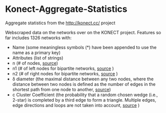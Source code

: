 # Konect-Aggregate-Statistics
Aggregate statistics from the http://konect.cc/ project

Webscraped data on the networks over on the KONECT project. Features so far includes 1326 networks with:
* Name (some meaningless symbols (*) have been appended to use the name as a primary key)
* Attributes (list of strings)
* n (# of nodes, [source](http://konect.cc/statistics/size/))
* n1 (# of left nodes for bipartite networks, [source](http://konect.cc/statistics/size/) )
* n2 (# of right nodes for bipartite networks, [source](http://konect.cc/statistics/size/) )
* δ diameter (the maximal distance between any two nodes, where the distance between two nodes is defined as the number of edges in the shortest path from one node to another, [source](http://konect.cc/statistics/diam/))
* c Cluster Coefficient (the probability that a random chosen wedge (i.e., 2-star) is completed by a third edge to form a triangle. Multiple edges, edge directions and loops are not taken into account, [source](http://konect.cc/statistics/clusco/) )